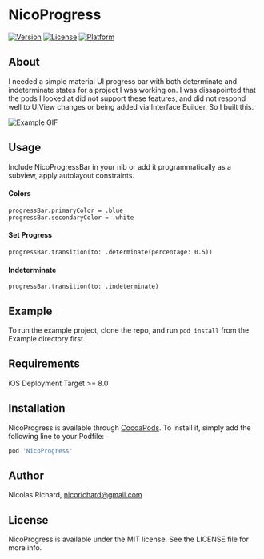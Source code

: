 # NicoProgress

[![Version](https://img.shields.io/cocoapods/v/NicoProgress.svg?style=flat)](http://cocoapods.org/pods/NicoProgress)
[![License](https://img.shields.io/cocoapods/l/NicoProgress.svg?style=flat)](http://cocoapods.org/pods/NicoProgress)
[![Platform](https://img.shields.io/cocoapods/p/NicoProgress.svg?style=flat)](http://cocoapods.org/pods/NicoProgress)

## About

I needed a simple material UI progress bar with both determinate and indeterminate states for a project I was working on. I was dissapointed that the pods I looked at did not support these features, and did not respond well to UIView changes or being added via Interface Builder. So I built this.

![Example GIF](https://media.giphy.com/media/69xlmT3rubyC6DKzKo/giphy.gif)

## Usage

Include NicoProgressBar in your nib or add it programmatically as a subview, apply autolayout constraints.

#### Colors
```
progressBar.primaryColor = .blue
progressBar.secondaryColor = .white
```
#### Set Progress
```
progressBar.transition(to: .determinate(percentage: 0.5))
```
#### Indeterminate
```
progressBar.transition(to: .indeterminate)
```

## Example

To run the example project, clone the repo, and run `pod install` from the Example directory first.

## Requirements

iOS Deployment Target >= 8.0

## Installation

NicoProgress is available through [CocoaPods](http://cocoapods.org). To install
it, simply add the following line to your Podfile:

```ruby
pod 'NicoProgress'
```

## Author

Nicolas Richard, nicorichard@gmail.com

## License

NicoProgress is available under the MIT license. See the LICENSE file for more info.
